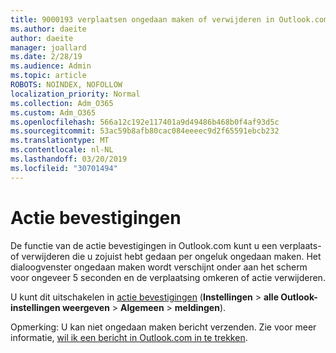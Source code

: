 ```yaml
---
title: 9000193 verplaatsen ongedaan maken of verwijderen in Outlook.com
ms.author: daeite
author: daeite
manager: joallard
ms.date: 2/28/19
ms.audience: Admin
ms.topic: article
ROBOTS: NOINDEX, NOFOLLOW
localization_priority: Normal
ms.collection: Adm_O365
ms.custom: Adm_O365
ms.openlocfilehash: 566a12c192e117401a9d49486b468b0f4af93d5c
ms.sourcegitcommit: 53ac59b8afb80cac084eeeec9d2f65591ebcb232
ms.translationtype: MT
ms.contentlocale: nl-NL
ms.lasthandoff: 03/20/2019
ms.locfileid: "30701494"
---
```

# <a name="action-confirmations"></a>Actie bevestigingen

De functie van de actie bevestigingen in Outlook.com kunt u een verplaats- of verwijderen die u zojuist hebt gedaan per ongeluk ongedaan maken. Het dialoogvenster ongedaan maken wordt verschijnt onder aan het scherm voor ongeveer 5 seconden en de verplaatsing omkeren of actie verwijderen.

U kunt dit uitschakelen in [actie bevestigingen](https://outlook.live.com/mail/options/general/notifications) (**Instellingen** > **alle Outlook-instellingen weergeven** > **Algemeen** > **meldingen**).

Opmerking: U kan niet ongedaan maken bericht verzenden. Zie voor meer informatie, [wil ik een bericht in Outlook.com in te trekken](https://support.office.com/article/c069ddde-5282-4085-8f4c-d7b133324f8a).